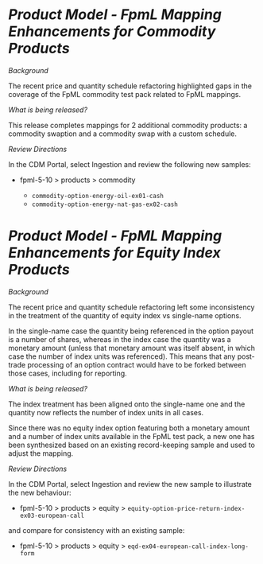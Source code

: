 # *Product Model - FpmL Mapping Enhancements for Commodity Products*

_Background_

The recent price and quantity schedule refactoring highlighted gaps in the coverage of the FpML commodity test pack related to FpML mappings.

_What is being released?_

This release completes mappings for 2 additional commodity products: a commodity swaption and a commodity swap with a custom schedule.

_Review Directions_

In the CDM Portal, select Ingestion and review the following new samples:

- fpml-5-10 > products > commodity

    - `commodity-option-energy-oil-ex01-cash`
    - `commodity-option-energy-nat-gas-ex02-cash`

# *Product Model - FpML Mapping Enhancements for Equity Index Products*

_Background_

The recent price and quantity schedule refactoring left some inconsistency in the treatment of the quantity of equity index vs single-name options.

In the single-name case the quantity being referenced in the option payout is a number of shares, whereas in the index case the quantity was a monetary amount (unless that monetary amount was itself absent, in which case the number of index units was referenced). This means that any post-trade processing of an option contract would have to be forked between those cases, including for reporting.

_What is being released?_

The index treatment has been aligned onto the single-name one and the quantity now reflects the number of index units in all cases.

Since there was no equity index option featuring both a monetary amount and a number of index units available in the FpML test pack, a new one has been synthesized based on an existing record-keeping sample and used to adjust the mapping.

_Review Directions_

In the CDM Portal, select Ingestion and review the new sample to illustrate the new behaviour:

- fpml-5-10 > products > equity > `equity-option-price-return-index-ex03-european-call`

and compare for consistency with an existing sample:

- fpml-5-10 > products > equity > `eqd-ex04-european-call-index-long-form`
